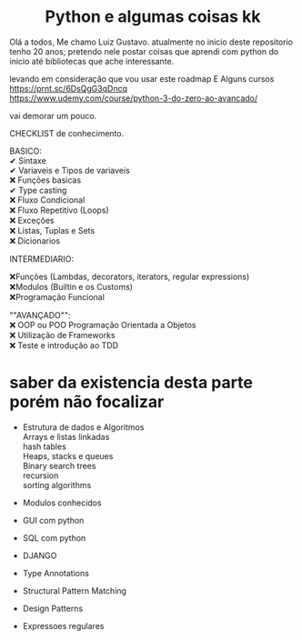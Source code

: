 <h1 align = "center" >Python e algumas coisas kk </h1>

Olá a todos, Me chamo Luiz Gustavo. atualmente no inicio deste repositorio tenho 20 anos;
pretendo nele postar coisas que aprendi com python do inicio até bibliotecas que ache interessante.


levando em consideração que vou usar este roadmap E Alguns cursos  
https://prnt.sc/6DsQgG3qDncq  
https://www.udemy.com/course/python-3-do-zero-ao-avancado/


vai demorar um pouco.

CHECKLIST de conhecimento.

BASICO:  
✔ Sintaxe  
✔ Variaveis e Tipos de variaveis  
❌ Funções basicas  
✔ Type casting  
❌ Fluxo Condicional  
❌ Fluxo Repetitivo (Loops)  
❌ Exceções  
❌ Listas, Tuplas e Sets  
❌ Dicionarios  


INTERMEDIARIO:

❌Funções (Lambdas, decorators, iterators, regular expressions)  
❌Modulos (Builtin e os Customs)  
❌Programação Funcional 


""AVANÇADO"":  
❌ OOP ou POO Programação Orientada a Objetos  
❌ Utilização de Frameworks  
❌ Teste e introdução ao TDD


# saber da existencia desta parte porém não focalizar 
 - Estrutura de dados e Algoritmos  
 Arrays e listas linkadas  
 hash tables  
 Heaps, stacks e queues  
 Binary search trees  
 recursion  
 sorting algorithms  

 - Modulos conhecidos
 
 - GUI com python
 - SQL com python
 - DJANGO
 - Type Annotations
 - Structural Pattern Matching
 - Design Patterns
 - Expressoes regulares

